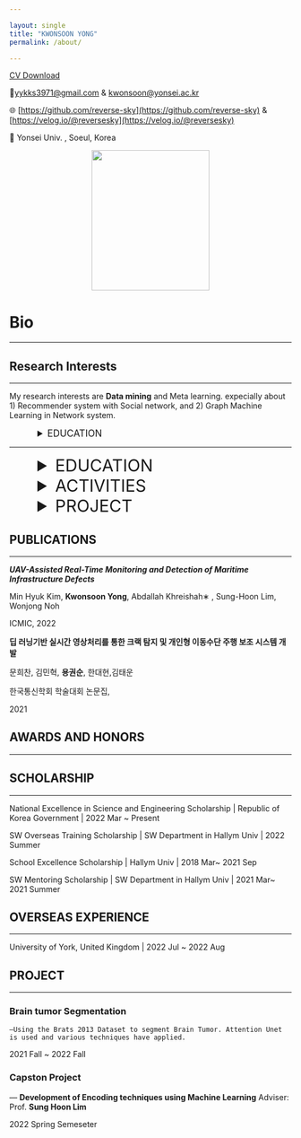 ```yaml
---

layout: single
title: "KWONSOON YONG"
permalink: /about/

---
```


[CV Download](https://drive.google.com/file/d/1qVR79WUlrT5dfnhpbITQWqVxxoXylMKO/view)

📧yykks3971@gmail.com & kwonsoon@yonsei.ac.kr 


🌐 [https://github.com/reverse-sky](https://github.com/reverse-sky) & [https://velog.io/@reversesky](https://velog.io/@reversesky)

📍 Yonsei Univ. , Soeul, Korea

<div style="text-align: center;">
  <img src="{{ site.baseurl }}/assets/images/about/kwonsoon.jpg" width="210" height="250" style="display: inline-block;" />
</div>

<!-- 중앙에 위치하게끔 하는 코드 -->


# Bio
-----


## Research Interests

---

My research interests are **Data mining** and Meta learning. expecially about 1) Recommender system with Social network,  and 2) Graph Machine Learning in Network system.  


<details>
<summary style="margin-left: 50px;font-size: larger;">EDUCATION</summary>
<div style="margin-left: 25px;">

|Date                            |Model                           |Link                            |paper                            |
|--------------------------------|:------------------------------:|:------------------------------:|:------------------------------:|
|2022-12-09 ~ 2022-12-13(실험)    |Graph Convolution Network       |<a href="./Graph/GCN/Cora">GCN</a>    |[Semi-Supervised Classification with Graph Convolutional Networks](https://arxiv.org/abs/1609.02907)|
 
</div>
</details>

---

<details>
<summary style="margin-left: 50px;font-size: 30px;">EDUCATION</summary>
<div style="margin-left: 50px;">

|Date|Model|Link|Degree|
|--|:--:|:--:|:--:|
|Sep. 2023 ~ current|Yonsei University, Computational Science and Engineering |[CSE](https://cse.yonsei.ac.kr/cse/index.do)|M.S|
|Mar. 2018 ~Aug. 2023|Hallym University, Computer Science       |[Hallym](https://sw.hallym.ac.kr/index.php)|B.S|  

 
</div>
</details>



<details>
<summary style="margin-left: 50px;font-size: 30px;">ACTIVITIES</summary>
<div style="margin-left: 50px;">

  
|Subject | topics | period|
|----|:---:|:----|
|Teaching Assistant |Topics in Machine Learning|2022, Fall|
|Teaching Assistant |Digital communication|2022, Spring | 
|Teaching Assistant|Basic Deep Neural Network|2022, Spring|
|Teaching Assistant|Artificial intelligence|2022, Spring|
|Participants |Industry-Academic Cooperation Project|2021, Fall|
|Mentor |Software Convergence College|2021, Spring
</div>
</details>



<details>
<summary style="margin-left: 50px;font-size: 30px;">PROJECT</summary>
<div style="margin-left: 50px;">

  
|Subject|topics|period|  
|----|:---:|:----:|    
|[Poster](https://github.com/reverse-sky/DL_Study/tree/main/Generative/DDPM)|DDPM|2023_summer|
|--|--|2023_spring|  
|--|--|2023_spring|  
|--|--|2023_spring|    
</div>
</details>





## PUBLICATIONS

---

***UAV-Assisted Real-Time Monitoring and Detection of Maritime Infrastructure Defects***

Min Hyuk Kim, **Kwonsoon Yong**, Abdallah Khreishah∗ , Sung-Hoon Lim, Wonjong Noh

ICMIC, 2022

**딥 러닝기반 실시간 영상처리를 통한 크랙 탐지 및 개인형 이동수단 주행 보조 시스템 개발**

문희찬, 김민혁, **용권순**, 한대현,김태운

한국통신학회  학술대회 논문집,

2021

## AWARDS AND HONORS

--------------


## SCHOLARSHIP

---

National Excellence in Science and Engineering Scholarship | Republic of Korea Government | 2022 Mar ~ Present 

SW Overseas Training Scholarship | SW Department  in Hallym Univ | 2022 Summer

School Excellence Scholarship  | Hallym Univ |  2018 Mar~ 2021 Sep

SW Mentoring Scholarship | SW Department  in Hallym Univ |  2021 Mar~  2021 Summer

## OVERSEAS EXPERIENCE

---

University of York, United Kingdom | 2022 Jul ~ 2022 Aug

## PROJECT

---

### Brain tumor Segmentation

    —Using the Brats 2013 Dataset to segment Brain Tumor. Attention Unet is used and various techniques have applied.

2021 Fall ~ 2022 Fall

### Capston Project

— ****Development of Encoding techniques using Machine Learning**** Adviser: Prof. **Sung Hoon Lim**

2022 Spring Semeseter
